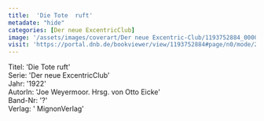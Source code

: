 ```yaml
---
title:  'Die Tote  ruft'
metadate: "hide"
categories: [Der neue ExcentricClub]
image: '/assets/images/coverart/Der neue Excentric-Club/1193752884_00000010.jpg'
visit: 'https://portal.dnb.de/bookviewer/view/1193752884#page/n0/mode/2up'
---
```

Titel: 'Die Tote  ruft' <br>
Serie: 'Der neue ExcentricClub' <br>
Jahr: '1922' <br>
AutorIn: 'Joe Weyermoor. Hrsg. von Otto Eicke' <br>
Band-Nr: '?' <br>
Verlag: ' MignonVerlag'